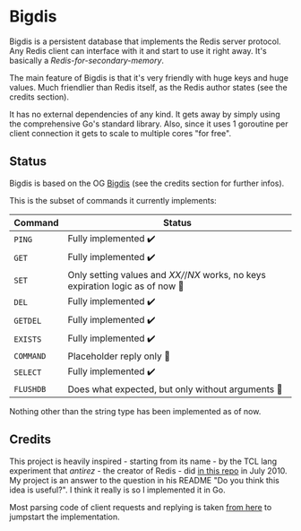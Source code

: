 # Bigdis

Bigdis is a persistent database that implements the Redis server protocol. Any Redis client can interface with it and start to use it right away. It's basically a *Redis-for-secondary-memory*.

The main feature of Bigdis is that it's very friendly with huge keys and huge values. Much friendlier than Redis itself, as the Redis author states (see the credits section).

It has no external dependencies of any kind. It gets away by simply using the comprehensive Go's standard library. Also, since it uses 1 goroutine per client connection it gets to scale to multiple cores "for free".


## Status
Bigdis is based on the OG [Bigdis](https://github.com/antirez/Bigdis) (see the credits section for further infos).

This is the subset of commands it currently implements:

|Command |Status
--- | --- 
|`PING`|Fully implemented :heavy_check_mark:|
|`GET`|Fully implemented :heavy_check_mark:|
|`SET`|Only setting values and *XX/*/*NX* works, no keys expiration logic as of now :wrench:|
|`DEL`|Fully implemented :heavy_check_mark:|
|`GETDEL`|Fully implemented :heavy_check_mark:|
|`EXISTS`|Fully implemented :heavy_check_mark:|
|`COMMAND`|Placeholder reply only :wrench:|
|`SELECT`|Fully implemented :heavy_check_mark:|
|`FLUSHDB`|Does what expected, but only without arguments :wrench:|

Nothing other than the string type has been implemented as of now.

## Credits
This project is heavily inspired - starting from its name - by the TCL lang experiment that *antirez* - the creator of Redis - did [in this repo](https://github.com/antirez/Bigdis) in July 2010. My project is an answer to the question in his README "Do you think this idea is useful?". I think it really is so I implemented it in Go.

Most parsing code of client requests and replying is taken [from here](https://github.com/r0123r/go-redis-server) to jumpstart the implementation.
